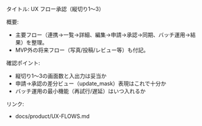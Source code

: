 タイトル: UX フロー承認（縦切り1〜3）

概要:
- 主要フロー（連携→一覧→詳細、編集→申請→承認→同期、バッチ運用→結果）を整理。
- MVP外の将来フロー（写真/投稿/レビュー等）も付記。

確認ポイント:
- 縦切り1〜3の画面数と入出力は妥当か
- 申請→承認の差分ビュー（update_mask）表現はこれで十分か
- バッチ運用の最小機能（再試行/遅延）はいつ入れるか

リンク:
- docs/product/UX-FLOWS.md

